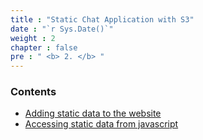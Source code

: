 ```yaml
---
title : "Static Chat Application with S3"
date : "`r Sys.Date()`"
weight : 2
chapter : false
pre : " <b> 2. </b> "
---
```



### Contents

- [Adding static data to the website](2.1-add-data/)
- [Accessing static data from javascript](2.2-access-data/)
